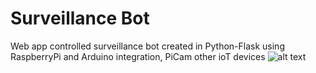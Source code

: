 # Surveillance Bot
Web app controlled surveillance bot created in Python-Flask using RaspberryPi and Arduino integration, PiCam other ioT devices 
![alt text](https://user-images.githubusercontent.com/20312388/150684157-bdfca090-166d-4f4a-a217-ab1985eba8ee.jpg)
